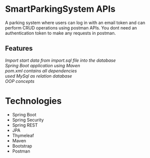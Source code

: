 # SmartParkingSystem APIs
A parking system where users can log in with an email token and can perform CRUD operations using postman APIs. You dont need an authentication token to make any requests in postman. <br>

## Features
*Import start data from import.sql file into the database <br>
Spring Boot application using Maven <br>
pom.xml contains all dependencies <br>
used MySql as relation database <br>
OOP concepts*

# Technologies
* Spring Boot
* Spring Security
* Spring REST
* JPA
* Thymeleaf
* Maven
* Bootstrap 
* Postman
